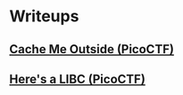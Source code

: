 # Writeups
## [Cache Me Outside (PicoCTF)](Writeups/PicoCTF/CacheMeOutside/CacheMeOutside.md)
## [Here's a LIBC (PicoCTF)](Writeups/PicoCTF/HeresALIBC/HeresALIBC.md)

